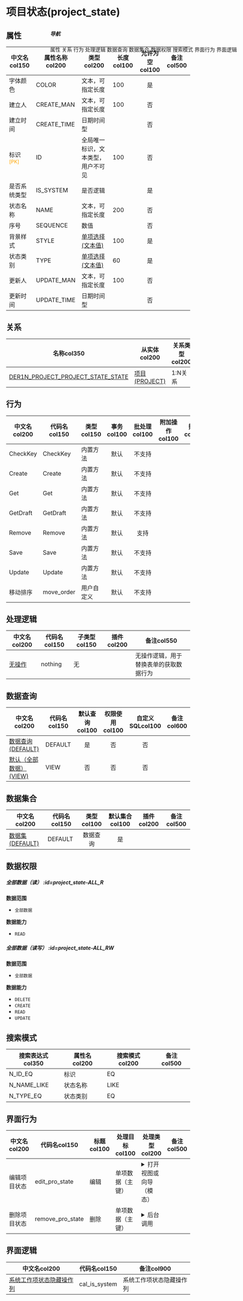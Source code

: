 # 项目状态(project_state)  <!-- {docsify-ignore-all} -->


## 属性
|    中文名col150 | 属性名称col200           | 类型col200     | 长度col100    |允许为空col100    |  备注col500  |
| --------   |------------| -----  | -----  | :----: | -------- |
|字体颜色|COLOR|文本，可指定长度|100|是||
|建立人|CREATE_MAN|文本，可指定长度|100|否||
|建立时间|CREATE_TIME|日期时间型||否||
|标识<sup class="footnote-symbol"><font color=orange>[PK]</font></sup>|ID|全局唯一标识，文本类型，用户不可见|100|否||
|是否系统类型|IS_SYSTEM|是否逻辑||是||
|状态名称|NAME|文本，可指定长度|200|否||
|序号|SEQUENCE|数值||否||
|背景样式|STYLE|[单项选择(文本值)](index/dictionary_index#background_style "背景样式")|100|是||
|状态类别|TYPE|[单项选择(文本值)](index/dictionary_index#project_state_type "项目状态类型")|60|是||
|更新人|UPDATE_MAN|文本，可指定长度|100|否||
|更新时间|UPDATE_TIME|日期时间型||否||


## 关系

<el-row>
<el-tabs v-model="show_der">
<el-tab-pane label="主关系" name="major">

| 名称col350     |   从实体col200 | 关系类型col200     |   备注col500  |
| -------- |---------- |------------|----- |
|[DER1N_PROJECT_PROJECT_STATE_STATE](der/DER1N_PROJECT_PROJECT_STATE_STATE)|[项目(PROJECT)](module/ProjMgmt/project)|1:N关系||


</el-tab-pane>
</el-tabs>
</el-row>

## 行为
| 中文名col200    | 代码名col150    | 类型col150    | 事务col100   | 批处理col100   | 附加操作col100  | 插件col150    |  备注col300  |
| -------- |---------- |----------- |:----:|:----:|---------| ----- | ----- |
|CheckKey|CheckKey|内置方法|默认|不支持||||
|Create|Create|内置方法|默认|不支持||||
|Get|Get|内置方法|默认|不支持||||
|GetDraft|GetDraft|内置方法|默认|不支持||||
|Remove|Remove|内置方法|默认|支持||||
|Save|Save|内置方法|默认|不支持||||
|Update|Update|内置方法|默认|不支持||||
|移动排序|move_order|用户自定义|默认|不支持||||

## 处理逻辑
| 中文名col200    | 代码名col150    | 子类型col150    | 插件col200    |  备注col550  |
| -------- |---------- |----------- |------------|----------|
|[无操作](module/ProjMgmt/project_state/logic/nothing)|nothing|无||无操作逻辑，用于替换表单的获取数据行为|

## 数据查询
| 中文名col200    | 代码名col150    | 默认查询col100 | 权限使用col100 | 自定义SQLcol100 |  备注col600|
| --------  | --------   | :----:  |:----:  | :----:  |----- |
|[数据查询(DEFAULT)](module/ProjMgmt/project_state/query/Default)|DEFAULT|是|否 |否 ||
|[默认（全部数据）(VIEW)](module/ProjMgmt/project_state/query/View)|VIEW|否|否 |否 ||

## 数据集合
| 中文名col200  | 代码名col150  | 类型col100 | 默认集合col100 |   插件col200|   备注col500|
| --------  | --------   | :----:   | :----:   | ----- |----- |
|[数据集(DEFAULT)](module/ProjMgmt/project_state/dataset/Default)|DEFAULT|数据查询|是|||

## 数据权限

##### 全部数据（读） :id=project_state-ALL_R

<p class="panel-title"><b>数据范围</b></p>

* `全部数据`

<p class="panel-title"><b>数据能力</b></p>

* `READ`



##### 全部数据（读写） :id=project_state-ALL_RW

<p class="panel-title"><b>数据范围</b></p>

* `全部数据`

<p class="panel-title"><b>数据能力</b></p>

* `DELETE`
* `CREATE`
* `READ`
* `UPDATE`




## 搜索模式
|   搜索表达式col350   |    属性名col200    |    搜索模式col200        |备注col500  |
| -------- |------------|------------|------|
|N_ID_EQ|标识|EQ||
|N_NAME_LIKE|状态名称|LIKE||
|N_TYPE_EQ|状态类别|EQ||

## 界面行为
|  中文名col200 |  代码名col150 |  标题col100   |     处理目标col100   |    处理类型col200        |  备注col500       |
| --------| --------| -------- |------------|------------|------------|
| 编辑项目状态 | edit_pro_state | 编辑 |单项数据（主键）|<details><summary>打开视图或向导（模态）</summary>[项目状态](app/view/project_state_quick_create_option_view)</details>||
| 删除项目状态 | remove_pro_state | 删除 |单项数据（主键）|<details><summary>后台调用</summary>[Remove](#行为)||

## 界面逻辑
|  中文名col200 | 代码名col150 | 备注col900 |
| --------|--------|--------|
|[系统工作项状态隐藏操作列](module/ProjMgmt/project_state/uilogic/cal_is_system)|cal_is_system|系统工作项状态隐藏操作列|

<div style="display: block; overflow: hidden; position: fixed; top: 140px; right: 100px;">

##### 导航
<el-anchor >
<el-anchor-link :href="`#/module/ProjMgmt/project_state?id=属性`">
  属性
</el-anchor-link>
<el-anchor-link :href="`#/module/ProjMgmt/project_state?id=关系`">
  关系
</el-anchor-link>
<el-anchor-link :href="`#/module/ProjMgmt/project_state?id=行为`">
  行为
</el-anchor-link>
<el-anchor-link :href="`#/module/ProjMgmt/project_state?id=处理逻辑`">
  处理逻辑
</el-anchor-link>
<el-anchor-link :href="`#/module/ProjMgmt/project_state?id=数据查询`">
  数据查询
</el-anchor-link>
<el-anchor-link :href="`#/module/ProjMgmt/project_state?id=数据集合`">
  数据集合
</el-anchor-link>
<el-anchor-link :href="`#/module/ProjMgmt/project_state?id=数据权限`">
  数据权限
</el-anchor-link>
<el-anchor-link :href="`#/module/ProjMgmt/project_state?id=搜索模式`">
  搜索模式
</el-anchor-link>
<el-anchor-link :href="`#/module/ProjMgmt/project_state?id=界面行为`">
  界面行为
</el-anchor-link>
<el-anchor-link :href="`#/module/ProjMgmt/project_state?id=界面逻辑`">
  界面逻辑
</el-anchor-link>
</el-anchor>
</div>

<script>
 const { createApp } = Vue
  createApp({
    data() {
      return {
show_der:'major',


      }
    },
    methods: {
    }
  }).use(ElementPlus).mount('#app')
</script>